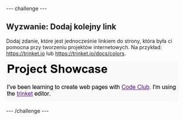 \--- challenge \---

## Wyzwanie: Dodaj kolejny link

Dodaj zdanie, które jest jednocześnie linkiem do strony, która była ci pomocna przy tworzeniu projektów internetowych. Na przykład: <https://trinket.io> lub <https://trinket.io/docs/colors>.

![screenshot](images/showcase-link-challenge.png)

\--- /challenge \---